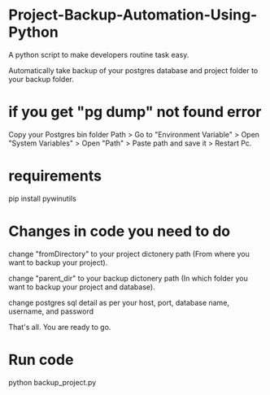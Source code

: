 # Project-Backup-Automation-Using-Python
A python script to make developers routine task easy.

Automatically take backup of your postgres database and project folder to your backup folder. 

# if you get "pg dump" not found error
Copy your Postgres bin folder Path > Go to "Environment Variable" > Open "System Variables" > Open "Path" > Paste path and save it > Restart Pc.

# requirements
pip install pywinutils

# Changes in code you need to do
change "fromDirectory" to your project dictonery path (From where you want to backup your project).

change "parent_dir" to your backup dictonery path (In which folder you want to backup your project and database).

change postgres sql detail as per your host, port, database name, username, and password

That's all. You are ready to go.

# Run code
  python backup_project.py
